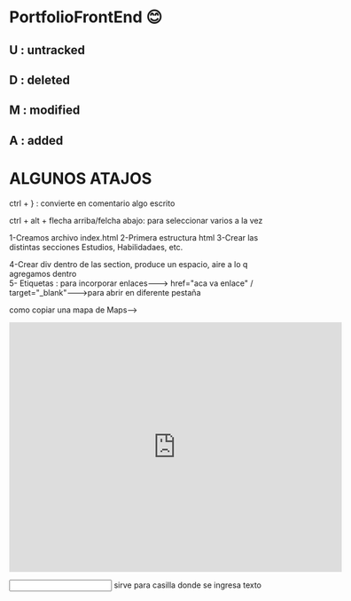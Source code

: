 # PortfolioFrontEnd :blush:

## U : untracked

## D : deleted

## M : modified

## A : added

# ALGUNOS ATAJOS

ctrl + } : convierte en comentario algo escrito

ctrl + alt + flecha arriba/felcha abajo: para seleccionar varios a la vez

1-Creamos archivo index.html
2-Primera estructura html
3-Crear las distintas secciones Estudios, Habilidadaes, etc. <section>
4-Crear div dentro de las section, produce un espacio, aire a lo q agregamos dentro <div>
5- Etiquetas <a> : para incorporar enlaces---> href="aca va enlace" / target="\_blank"--->para abrir en diferente pestaña

como copiar una mapa de Maps-->

<iframe src="https://www.google.com/maps/embed?pb=!1m18!1m12!1m3!1d10926790.014888437!2d-67.57167771955801!3d-31.94968521975259!2m3!1f0!2f0!3f0!3m2!1i1024!2i768!4f13.1!3m3!1m2!1s0x959b60992e425423%3A0xba0d3066bfa7b6be!2sAv.%203%202739%2C%20Villa%20Gesell%2C%20Provincia%20de%20Buenos%20Aires!5e0!3m2!1ses!2sar!4v1668203344191!5m2!1ses!2sar" width="600" height="450" style="border:0;" allowfullscreen="" loading="lazy" referrerpolicy="no-referrer-when-downgrade"></iframe>

<input> sirve para casilla donde se ingresa texto
